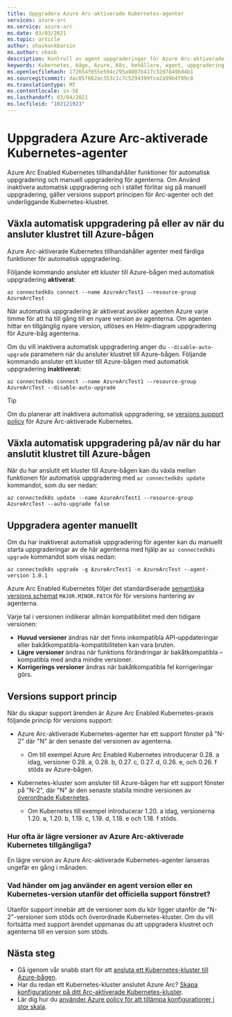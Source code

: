 ```yaml
---
title: Uppgradera Azure Arc-aktiverade Kubernetes-agenter
services: azure-arc
ms.service: azure-arc
ms.date: 03/03/2021
ms.topic: article
author: shashankbarsin
ms.author: shasb
description: Kontroll av agent uppgraderingar för Azure Arc-aktiverade Kubernetes
keywords: Kubernetes, båge, Azure, K8s, behållare, agent, uppgradering
ms.openlocfilehash: 172654f655e594c295a8807b417c32d7849bd4b1
ms.sourcegitcommit: dac05f662ac353c1c7c5294399fca2a99b4f89c8
ms.translationtype: MT
ms.contentlocale: sv-SE
ms.lasthandoff: 03/04/2021
ms.locfileid: "102121923"
---
```

# <a name="upgrading-azure-arc-enabled-kubernetes-agents"></a>Uppgradera Azure Arc-aktiverade Kubernetes-agenter

Azure Arc Enabled Kubernetes tillhandahåller funktioner för automatisk uppgradering och manuell uppgradering för agenterna. Om Använd inaktivera automatisk uppgradering och i stället förlitar sig på manuell uppgradering, gäller versions support principen för Arc-agenter och det underliggande Kubernetes-klustret.

## <a name="toggle-auto-upgrade-on-or-off-when-connecting-cluster-to-azure-arc"></a>Växla automatisk uppgradering på eller av när du ansluter klustret till Azure-bågen

Azure Arc-aktiverade Kubernetes tillhandahåller agenter med färdiga funktioner för automatisk uppgradering.

Följande kommando ansluter ett kluster till Azure-bågen med automatisk uppgradering **aktiverat**:

```console
az connectedk8s connect --name AzureArcTest1 --resource-group AzureArcTest
```

När automatisk uppgradering är aktiverat avsöker agenten Azure varje timme för att ha till gång till en nyare version av agenterna. Om agenten hittar en tillgänglig nyare version, utlöses en Helm-diagram uppgradering för Azure-båg agenterna.

Om du vill inaktivera automatisk uppgradering anger du `--disable-auto-upgrade` parametern när du ansluter klustret till Azure-bågen. Följande kommando ansluter ett kluster till Azure-bågen med automatisk uppgradering **inaktiverat**:

```console
az connectedk8s connect --name AzureArcTest1 --resource-group AzureArcTest --disable-auto-upgrade
```

> [!TIP]
> Om du planerar att inaktivera automatisk uppgradering, se [versions support policy](#version-support-policy) för Azure Arc-aktiverade Kubernetes.

## <a name="toggle-auto-upgrade-onoff-after-connecting-cluster-to-azure-arc"></a>Växla automatisk uppgradering på/av när du har anslutit klustret till Azure-bågen

När du har anslutit ett kluster till Azure-bågen kan du växla mellan funktionen för automatisk uppgradering med `az connectedk8s update` kommandot, som du ser nedan:

```console
az connectedk8s update --name AzureArcTest1 --resource-group AzureArcTest --auto-upgrade false
```

## <a name="manually-upgrade-agents"></a>Uppgradera agenter manuellt

Om du har inaktiverat automatisk uppgradering för agenter kan du manuellt starta uppgraderingar av de här agenterna med hjälp av `az connectedk8s upgrade` kommandot som visas nedan:

```console
az connectedk8s upgrade -g AzureArcTest1 -n AzureArcTest --agent-version 1.0.1
```

Azure Arc Enabled Kubernetes följer det standardiserade [semantiska versions schemat](https://semver.org/) `MAJOR.MINOR.PATCH` för för versions hantering av agenterna. 

Varje tal i versionen indikerar allmän kompatibilitet med den tidigare versionen:

* **Huvud versioner** ändras när det finns inkompatibla API-uppdateringar eller bakåtkompatibla-kompatibiliteten kan vara bruten.
* **Lägre versioner** ändras när funktions förändringar är bakåtkompatibla – kompatibla med andra mindre versioner.
* **Korrigerings versioner** ändras när bakåtkompatibla fel korrigeringar görs.

## <a name="version-support-policy"></a>Versions support princip

När du skapar support ärenden är Azure Arc Enabled Kubernetes-praxis följande princip för versions support:

* Azure Arc-aktiverade Kubernetes-agenter har ett support fönster på "N-2" där "N" är den senaste del versionen av agenterna. 
  * Om till exempel Azure Arc Enabled Kubernetes introducerar 0.28. a idag, versioner 0.28. a, 0.28. b, 0.27. c, 0.27. d, 0.26. e, och 0.26. f stöds av Azure-bågen.

* Kubernetes-kluster som ansluter till Azure-bågen har ett support fönster på "N-2", där "N" är den senaste stabila mindre versionen av [överordnade Kubernetes](https://github.com/kubernetes/kubernetes/releases). 
  * Om Kubernetes till exempel introducerar 1.20. a idag, versionerna 1.20. a, 1.20. b, 1.19. c, 1.19. d, 1.18. e och 1.18. f stöds.

### <a name="how-often-are-minor-version-releases-of-azure-arc-enabled-kubernetes-available"></a>Hur ofta är lägre versioner av Azure Arc-aktiverade Kubernetes tillgängliga?

En lägre version av Azure Arc-aktiverade Kubernetes-agenter lanseras ungefär en gång i månaden.

### <a name="what-happens-if-im-using-an-agent-version-or-a-kubernetes-version-outside-the-official-support-window"></a>Vad händer om jag använder en agent version eller en Kubernetes-version utanför det officiella support fönstret?

Utanför support innebär att de versioner som du kör ligger utanför de "N-2"-versioner som stöds och överordnade Kubernetes-kluster. Om du vill fortsätta med support ärendet uppmanas du att uppgradera klustret och agenterna till en version som stöds.

## <a name="next-steps"></a>Nästa steg

* Gå igenom vår snabb start för att [ansluta ett Kubernetes-kluster till Azure-bågen](./connect-cluster.md).
* Har du redan ett Kubernetes-kluster anslutet Azure Arc? [Skapa konfigurationer på ditt Arc-aktiverade Kubernetes-kluster](./use-gitops-connected-cluster.md).
* Lär dig hur du [använder Azure policy för att tillämpa konfigurationer i stor skala](./use-azure-policy.md).